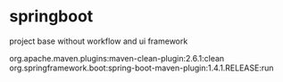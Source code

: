 # springboot
project base without workflow and ui framework

org.apache.maven.plugins:maven-clean-plugin:2.6.1:clean org.springframework.boot:spring-boot-maven-plugin:1.4.1.RELEASE:run
